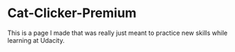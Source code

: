 # Cat-Clicker-Premium
This is a page I made that was really just meant to practice new skills while learning at Udacity.
